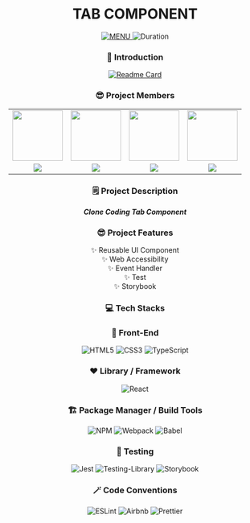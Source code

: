 <div align="center">

  <h1> TAB COMPONENT </h1>
  
  <a href="https://github.com/UsePlease-UI">
    <img src="https://img.shields.io/badge/UsePlease--UI-TAB-blue?style=for-the-badge" alt="MENU" />
  </a>
  <img src="https://img.shields.io/badge/Duration-2023--12--01%20~%202023--12--31-ff69b4?style=for-the-badge" alt="Duration" />
  <br/>
  
  <h3>👋 Introduction</h3>
  <a href="https://github.com/namiein/UsePlease-UI-tab">
      <img src="https://github-readme-stats.vercel.app/api/pin/?username=UsePlease-UI&repo=.github&theme=dracula" alt="Readme Card" />
  </a>
  
  <h3>😎 Project Members</h3>
  
  <table>
    <tbody>
      <tr>
        <td align="center">
          <a href="https://github.com/namiein"><img src="https://avatars.githubusercontent.com/u/52883505?v=4" width="100px" /></a>
        </td>
        <td align="center">
          <a href="https://github.com/uhuikim"><img src="https://avatars.githubusercontent.com/u/53680212?v=4" width="100px" /></a>
        </td>
        <td align="center">
          <a href="https://github.com/Kimyerim1935"><img src="https://avatars.githubusercontent.com/u/61038091?v=4" width="100px" /></a>
        </td>
        <td align="center">
          <a href="https://github.com/CheongAA"><img src="https://avatars.githubusercontent.com/u/45962780?v=4" width="100px" /></a>
        </td>
      </tr>
      <tr>
        <td align="center">
          <a href="https://github.com/namiein"><img src="https://img.shields.io/badge/-namiein-9cf?style=for-the-badge"/></a>
        </td>
        <td align="center">
          <a href="https://github.com/uhuikim"><img src="https://img.shields.io/badge/-uhuikim-9cf?style=for-the-badge"/></a>
        </td>
        <td align="center">
          <a href="https://github.com/Kimyerim1935"><img src="https://img.shields.io/badge/-Kimyerim1935-9cf?style=for-the-badge"/></a>
        </td>
        <td align="center">
          <a href="https://github.com/CheongAA"><img src="https://img.shields.io/badge/-CheongAA-9cf?style=for-the-badge"/></a>
        </td>
      </tr>
    </tbody>
  </table>
    
  <h3>🗒️ Project Description</h3>

  __*Clone Coding Tab Component*__

  <h3>😎 Project Features</h3>

  ✨ Reusable UI Component    
  ✨ Web Accessibility    
  ✨ Event Handler    
  ✨ Test    
  ✨ Storybook    

  <h3>💻 Tech Stacks</h3>
  
  <h3>🎨 Front-End</h3>
  <img src="https://img.shields.io/badge/html5-%23E34F26.svg?style=for-the-badge&logo=html5&logoColor=white" alt="HTML5" />
  <img src="https://img.shields.io/badge/css3-%231572B6.svg?style=for-the-badge&logo=css3&logoColor=white" alt="CSS3" />
  <img src="https://img.shields.io/badge/typescript-%23007ACC.svg?style=for-the-badge&logo=typescript&logoColor=white" alt="TypeScript" />

  <h3>❤️ Library / Framework</h3>
  <img src="https://img.shields.io/badge/react-%2320232a.svg?style=for-the-badge&logo=react&logoColor=%2361DAFB" alt="React" />

  <h3>🏗️ Package Manager / Build Tools</h3>
  <img src="https://img.shields.io/badge/NPM-%23000000.svg?style=for-the-badge&logo=npm&logoColor=white" alt="NPM" />
  <img src="https://img.shields.io/badge/webpack-%238DD6F9.svg?style=for-the-badge&logo=webpack&logoColor=black" alt="Webpack" />
  <img src="https://img.shields.io/badge/Babel-F9DC3e?style=for-the-badge&logo=babel&logoColor=black" alt="Babel" />

  <h3>🧪 Testing</h3>
  <img src="https://img.shields.io/badge/-jest-%23C21325?style=for-the-badge&logo=jest&logoColor=white" alt="Jest" />
  <img src="https://img.shields.io/badge/-TestingLibrary-%23E33332?style=for-the-badge&logo=testing-library&logoColor=white" alt="Testing-Library" />
  <img src="https://img.shields.io/badge/-Storybook-FF4785?style=for-the-badge&logo=storybook&logoColor=white" alt="Storybook" />
  
  <h3>🪄 Code Conventions</h3>

  <img src="https://img.shields.io/badge/ESLint-4B3263?style=for-the-badge&logo=eslint&logoColor=white" alt="ESLint" />
  <img src="https://img.shields.io/badge/Airbnb-%23ff5a5f.svg?style=for-the-badge&logo=Airbnb&logoColor=white" alt="Airbnb" />
  <img src="https://img.shields.io/badge/prettier-1A2C34?style=for-the-badge&logo=prettier&logoColor=F7BA3E" alt="Prettier" />
  
</div>
